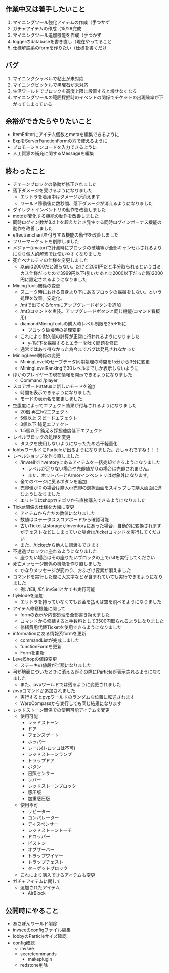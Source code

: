 ## 作業中又は着手したいこと

1. マイニングツール強化アイテムの作成（手つかず
2. ガチャアイテムの作成（15/28完成
3. マイニングツール追加機能を作成（手つかず
4. loggerのdatabaseを書き直し（現在やってること
5. 仕様解説系のformを作りたい（仕様を書くだけ

## バグ

1. マイニングシャベルで粘土が未対応
2. マイニングピッケルで黒曜石が未対応
3. 生活ワールドでブロックを高度上限に設置すると壊せなくなる
4. マイニングツールの範囲採掘時のイベントの関係でチケットの出現確率が下がってしまっている

## 余裕ができたらやりたいこと

* ItemEditorにアイテム個数とmetaを編集できるように
* ExpをServerFunctionFormの方で使えるように
* プロモーションコードを入力できるように
* 人工資源の補充に関するMessageを編集

## 終わったこと

* チェーンブロックの挙動が修正されました
* 落下ダメージを受けるようになりました
    * エリトラを着用中はダメージが消えます
    * ワールド移動後に数秒間、落下ダメージが消えるようになりました
* ダイレクトインベントリの動作を改善しました
* motdが変化する機能の動作を改善しました
* 同時ログイン数が8以上を超えたとき発生する同時ログインボーナス機能の動作を改善しました
* effect/enchantを付与する機能の動作を改善しました
* フリーマーケットを削除しました
* メジャー(/major)で計測時にブロックの破壊等が全部キャンセルされるよりになり個人的解釈では使いやすくなりました
* 死亡ペナルティの仕様を変更しました
    * 以前は2000だと減らない。だけど2001円だと半分取られるというゴミカス仕様だったので3999円以下(引いたあとに2000以下だった時)2000円に設定されるようになりました
* MiningTools関係の変更
    * スニーク時における自身より下にあるブロックの採掘をしない。という処理を改善。安定化。
    * /mtで出てくるformにアップグレードボタンを追加
    * /mt3コマンドを実装。アップグレードボタンと同じ機能(コマンド看板用)
    * diamondMiningToolsの購入時レベル制限を25->15に
        * ブロック破壊時の処理変更
    * これにより耐久値の計算が正常に行われるようになりました
        * y-1以下を採掘するとエラーを吐く問題を修正
    * 通常ではあり得なかった為今までバグは発見されなかった
* MiningLevel関係の変更
    * MiningLevelのセーブデータ同期処理の時間を15分から3分に変更
    * MiningLevelRankingで30レベルまでしか表示しないように
* ほかのプレイヤーの現在情報を開示できるようになりました
    * Command /player
* スコアボードstatusに新しいモードを追加
    * 時間を表示できるようになりました
    * モードの表示名を変更しました
* 空腹度によってエフェクト効果が付与されるようになりました
    * 20個 再生lv2エフェクト
    * 5個以上 スピードエフェクト
    * 3個以下 鈍足エフェクト
    * 1.5個以下 鈍足＆採掘速度低下エフェクト
* レベルブロックの処理を変更
    * タスクを使用しないようになったため若干軽量化
* lobbyワールドにParticleが出るようになりました。おしゃれですね！！！
* レベルショップを作り直しました
    * /invsellでInventoryにあるアイテムを一括売却できるようになりました
        * レベルが足りない場合や売却値が０の場合は売却されません。
        * また、ホットバーとArmorインベントリは対象外になります。
    * 全てのページに戻るボタンを追加
    * 売却値が０の場合は購入or売却の選択画面をスキップして購入画面に進むようになりました
    * エリトラはshopカテゴリから直接購入できるようになりました
* Ticket関係の仕様を大幅に変更
    * アイテムからただの数値になりました
    * 数値はステータススコアボードから確認可能
    * 古いTicketはstorageかinventoryにあった場合、自動的に変換されますがチェストなどにしまっていた場合は/ticketコマンドを実行してください
    * また、/ticketから他人に譲渡もできます
* 不透過ブロックに座れるようになりました
    * 座りたい場合はその座りたいブロックの上で/sitを実行してください
* 死亡メッセージ関係の機能を作り直しました
    * かなりメッセージが変わり、おふざけ要素が消えました
* コマンドを実行した際に大文字などが含まれていても実行できるようになりました
    * 例: /tEll, /Ef, invSellとかでも実行可能
* flyModeを追加
    * エリトラを持っていなくてもお金を払えば空を飛べるようになりました
* アイテム修繕機能に関して
    * formの表示や内部処理を全部書き換えました
    * コマンドから修繕すると手数料として3500円取られるようになりました
    * 修繕費用代替Ticketを使用できるようになりました
* informationにある情報系formを更新
    * commandListが完成しました
    * functionFormを更新
    * Formを更新
* LevelShopの値段変更
    * ステーキの値段が半額になりました
* 弓が地面についたときに消えるがその際にParticleが表示されるようになりました
    * また、pvpワールドでは残るように変更されました
* /pvpコマンドが追加されました
    * 実行するとpvpワールドのランダムな位置に転送されます
    * WarpCompassから実行しても同じ結果になります
* レッドストーン関係での使用可能アイテムを変更
    * 使用可能
        * レッドストーン
        * ドア
        * フェンスゲート
        * ホッパー
        * レール(トロッコは不可)
        * レッドストーンランプ
        * トラップドア
        * ボタン
        * 日照センサー
        * レバー
        * レッドストーンブロック
        * 感圧版
        * 加重感圧版
    * 使用不可
        * リピーター
        * コンパレーター
        * ディスペンサー
        * レッドストーントーチ
        * ドロッパー
        * ピストン
        * オブザーバー
        * トラップワイヤー
        * トラップチェスト
        * ターゲットブロック
    * これにより購入できるアイテムも変更
* ガチャアイテムに関して
    * 追加されたアイテム
        * AirBlock

## 公開時にやること

* あさぽんワールド削除
* invseeのconfigファイル編集
* lobbyのParticleサイズ確認
* config確認
    * invsee
    * secretcommands
        * makeplugin
    * redstone削除